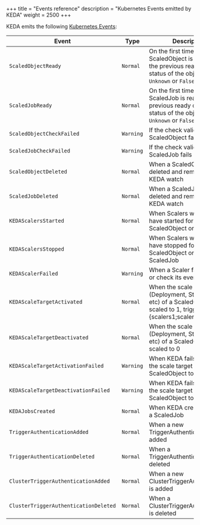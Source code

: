 +++
title = "Events reference"
description = "Kubernetes Events emitted by KEDA"
weight = 2500
+++

KEDA emits the following [Kubernetes Events](https://kubernetes.io/docs/reference/generated/kubernetes-api/v1.19/#event-v1-core):

| Event                                 | Type      | Description                                                                                                                 |
|---------------------------------------|-----------|-----------------------------------------------------------------------------------------------------------------------------|
| `ScaledObjectReady`                   | `Normal`  | On the first time a ScaledObject is ready, or if the previous ready condition status of the object was `Unknown` or `False` | 
| `ScaledJobReady`                      | `Normal`  | On the first time a ScaledJob is ready, or if the previous ready condition status of the object was `Unknown` or `False`    | 
| `ScaledObjectCheckFailed`             | `Warning` | If the check validation for a ScaledObject fails                                                                            |                                                                           |
| `ScaledJobCheckFailed`                | `Warning` | If the check validation for a ScaledJob fails                                                                               |                                                                     |
| `ScaledObjectDeleted`                 | `Normal`  | When a ScaledObject is deleted and removed from KEDA watch                                                                  |                                                                    |
| `ScaledJobDeleted`                    | `Normal`  | When a ScaledJob is deleted and removed from KEDA watch                                                                     |                                                                       |
| `KEDAScalersStarted`                  | `Normal`  | When Scalers watch loop have started for a ScaledObject or ScaledJob                                                        |                                                           |
| `KEDAScalersStopped`                  | `Normal`  | When Scalers watch loop have stopped for a ScaledObject or a ScaledJob                                                      |                                                         |
| `KEDAScalerFailed`                    | `Warning` | When a Scaler fails to create or check its event source                                                                     |                                                                       |
| `KEDAScaleTargetActivated`            | `Normal`  | When the scale target (Deployment, StatefulSet, etc) of a ScaledObject is scaled to 1, triggered by {scalers1;scalers2;...} |                                         |
| `KEDAScaleTargetDeactivated`          | `Normal`  | When the scale target (Deployment, StatefulSet, etc) of a ScaledObject is scaled to 0                                       |                                        |
| `KEDAScaleTargetActivationFailed`     | `Warning` | When KEDA fails to scale the scale target of a ScaledObject to 1                                                            |                                                              |
| `KEDAScaleTargetDeactivationFailed`   | `Warning` | When KEDA fails to scale the scale target of a ScaledObject to 0                                                            |                                                              |
| `KEDAJobsCreated`                     | `Normal`  | When KEDA creates jobs for a ScaledJob                                                                                      |                                                                                       |
| `TriggerAuthenticationAdded`          | `Normal`  | When a new TriggerAuthentication is added                                                                                   |                                                                                     |
| `TriggerAuthenticationDeleted`        | `Normal`  | When a TriggerAuthentication is deleted                                                                                     |                                                                                       |
| `ClusterTriggerAuthenticationAdded`   | `Normal`  | When a new ClusterTriggerAuthentication is added                                                                            |                                                                              |
| `ClusterTriggerAuthenticationDeleted` | `Normal`  | When a ClusterTriggerAuthentication is deleted                                                                              |                                                                                |
